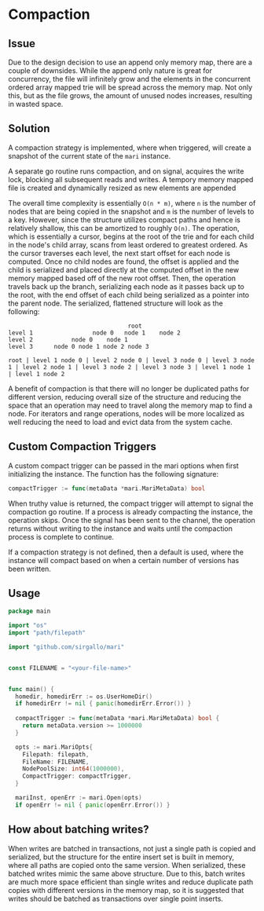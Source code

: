 # Compaction


## Issue

Due to the design decision to use an append only memory map, there are a couple of downsides. While the append only nature is great for concurrency, the file will infinitely grow and the elements in the concurrent ordered array mapped trie will be spread across the memory map. Not only this, but as the file grows, the amount of unused nodes increases, resulting in wasted space.


## Solution

A compaction strategy is implemented, where when triggered, will create a snapshot of the current state of the `mari` instance. 

A separate go routine runs compaction, and on signal, acquires the write lock, blocking all subsequent reads and writes. A tempory memory mapped file is created and dynamically resized as new elements are appended

The overall time complexity is essentially `O(n * m)`, where `n` is the number of nodes that are being copied in the snapshot and `m` is the number of levels to a key. However, since the structure utilizes compact paths and hence is relatively shallow, this can be amortized to roughly `O(n)`. The operation, which is essentially a cursor, begins at the root of the trie and for each child in the node's child array, scans from least ordered to greatest ordered. As the cursor traverses each level, the next start offset for each node is computed. Once no child nodes are found, the offset is applied and the child is serialized and placed directly at the computed offset in the new memory mapped based off of the new root offset. Then, the operation travels back up the branch, serializing each node as it passes back up to the root, with the end offset of each child being serialized as a pointer into the parent node. The serialized, flattened structure will look as the following:
```
                                  root
level 1                 node 0   node 1    node 2
level 2           node 0    node 1
level 3      node 0 node 1 node 2 node 3

root | level 1 node 0 | level 2 node 0 | level 3 node 0 | level 3 node 1 | level 2 node 1 | level 3 node 2 | level 3 node 3 | level 1 node 1 | level 1 node 2
```

A benefit of compaction is that there will no longer be duplicated paths for different version, reducing overall size of the structure and reducing the space that an operation may need to travel along the memory map to find a node. For iterators and range operations, nodes will be more localized as well reducing the need to load and evict data from the system cache.


## Custom Compaction Triggers

A custom compact trigger can be passed in the mari options when first initializing the instance. The function has the following signature:
```go
compactTrigger := func(metaData *mari.MariMetaData) bool
```

When truthy value is returned, the compact trigger will attempt to signal the compaction go routine. If a process is already compacting the instance, the operation skips. Once the signal has been sent to the channel, the operation returns without writing to the instance and waits until the compaction process is complete to continue.

If a compaction strategy is not defined, then a default is used, where the instance will compact based on when a certain number of versions has been written.


## Usage

```go
package main

import "os"
import "path/filepath"

import "github.com/sirgallo/mari"


const FILENAME = "<your-file-name>"


func main() {
  homedir, homedirErr := os.UserHomeDir()
  if homedirErr != nil { panic(homedirErr.Error()) }
  
  compactTrigger := func(metaData *mari.MariMetaData) bool {
    return metaData.version >= 1000000
  }

  opts := mari.MariOpts{ 
    Filepath: filepath,
    FileName: FILENAME,
    NodePoolSize: int64(1000000),
    CompactTrigger: compactTrigger,
  }

  mariInst, openErr := mari.Open(opts)
  if openErr != nil { panic(openErr.Error()) }
```


## How about batching writes?

When writes are batched in transactions, not just a single path is copied and serialized, but the structure for the entire insert set is built in memory, where all paths are copied onto the same version. When serialized, these batched writes mimic the same above structure. Due to this, batch writes are much more space efficient than single writes and reduce duplicate path copies with different versions in the memory map, so it is suggested that writes should be batched as transactions over single point inserts.
